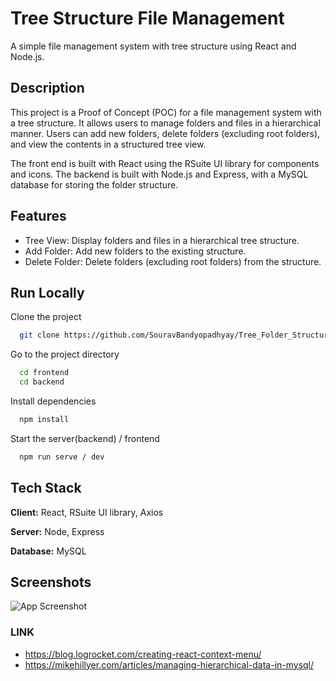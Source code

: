 
# Tree Structure File Management

A simple file management system with tree structure using React and Node.js.

## Description
This project is a Proof of Concept (POC) for a file management system with a tree structure. It allows users to manage folders and files in a hierarchical manner. Users can add new folders, delete folders (excluding root folders), and view the contents in a structured tree view.

The front end is built with React using the RSuite UI library for components and icons. The backend is built with Node.js and Express, with a MySQL database for storing the folder structure.


## Features

- Tree View: Display folders and files in a hierarchical tree structure.
- Add Folder: Add new folders to the existing structure.
- Delete Folder: Delete folders (excluding root folders) from the structure.


## Run Locally

Clone the project

```bash
  git clone https://github.com/SouravBandyopadhyay/Tree_Folder_Structure.git
```

Go to the project directory

```bash
  cd frontend
  cd backend
```

Install dependencies

```bash
  npm install
```

Start the server(backend) / frontend

```bash
  npm run serve / dev
```


## Tech Stack

**Client:** React, RSuite UI library, Axios

**Server:** Node, Express

**Database:** MySQL


## Screenshots

![App Screenshot](https://i.postimg.cc/W1J3vp3D/Screenshot-19-5-2024-11551-localhost.jpg)


### LINK

- https://blog.logrocket.com/creating-react-context-menu/
- https://mikehillyer.com/articles/managing-hierarchical-data-in-mysql/
